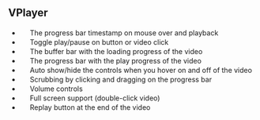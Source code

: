 ## VPlayer

* <img src="http://i.imgur.com/a8vMYZ2.png" width="16" height="16"> The progress bar timestamp on mouse over and playback
* <img src="http://i.imgur.com/a8vMYZ2.png" width="16" height="16"> Toggle play/pause on button or video click
* <img src="http://i.imgur.com/a8vMYZ2.png" width="16" height="16"> The buffer bar with the loading progress of the video
* <img src="http://i.imgur.com/a8vMYZ2.png" width="16" height="16"> The progress bar with the play progress of the video
* <img src="http://i.imgur.com/a8vMYZ2.png" width="16" height="16"> Auto show/hide the controls when you hover on and off of the video
* <img src="http://i.imgur.com/a8vMYZ2.png" width="16" height="16"> Scrubbing by clicking and dragging on the progress bar
* <img src="http://i.imgur.com/a8vMYZ2.png" width="16" height="16"> Volume controls
* <img src="http://i.imgur.com/a8vMYZ2.png" width="16" height="16"> Full screen support (double-click video)
* <img src="http://i.imgur.com/a8vMYZ2.png" width="16" height="16"> Replay button at the end of the video
